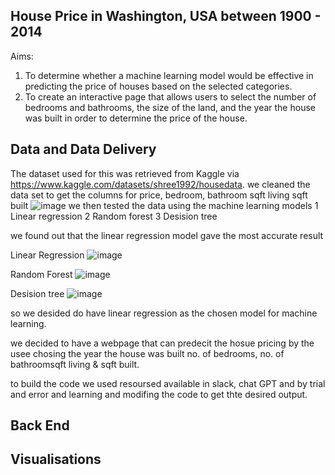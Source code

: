 ## **House Price in Washington, USA between 1900 - 2014**

Aims: 
1. To determine whether a machine learning model would be effective in predicting the price of houses based on the selected categories. 
2. To create an interactive page that allows users to select the number of bedrooms and bathrooms, the size of the land, and the year the house was built in order to determine the price of the house. 


## **Data and Data Delivery** 

The dataset used for this was retrieved from Kaggle via https://www.kaggle.com/datasets/shree1992/housedata. 
we cleaned the data set to get the columns for price, bedroom, bathroom sqft living sqft built
![image](https://github.com/shaylahong/P4/assets/134757827/87fcb9ea-c0b2-474c-9214-a4050e4ce564)
we then tested the data using the machine learning models 
1 Linear regression 
2 Random forest
3 Desision tree 

we found out that the linear regression model gave the most accurate result

Linear Regression 
![image](https://github.com/shaylahong/P4/assets/134757827/e0e94142-774a-4466-b338-cebf129c62c8)

Random Forest 
![image](https://github.com/shaylahong/P4/assets/134757827/b2aff9c3-ca55-4cc6-b97a-78a52c03b534)

Desision tree
![image](https://github.com/shaylahong/P4/assets/134757827/f86c7e22-2337-4610-be78-4ffb31388c05)

so we desided do have linear regression as the chosen model for machine learning.

we decided to have a webpage that can predecit the hosue pricing by the usee chosing the year the house was built no. of bedrooms, no. of bathroomsqft living & sqft built.

to build the code we used resoursed available in slack, chat GPT and by trial and error and learning and modifing the code to get thte desired output.

## **Back End** 

## **Visualisations** 
